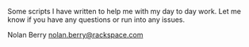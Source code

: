Some scripts I have written to help me with my day to day work.  Let me know if you have any questions or run into any issues.

Nolan Berry
nolan.berry@rackspace.com
